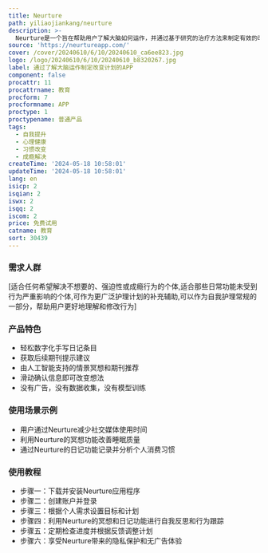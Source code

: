 ```yaml
---
title: Neurture
path: yiliaojiankang/neurture
description: >-
  Neurture是一个旨在帮助用户了解大脑如何运作，并通过基于研究的治疗方法来制定有效的改变计划的应用程序。它通过数字化手写日记条目、获取后续期刊提示建议、由人工智能支持的情景冥想和期刊推荐等功能，帮助用户打破习惯或解决成瘾行为，实现重要的其他目标。Neurture强调隐私和信任，不收集用户数据，不投放广告，不训练模型，旨在为用户提供一个安全、无负担的自我提升环境。
source: 'https://neurtureapp.com/'
cover: /cover/20240610/6/10/20240610_ca6ee823.jpg
logo: /logo/20240610/6/10/20240610_b8320267.jpg
label: 通过了解大脑运作制定改变计划的APP
component: false
procattr: 11
procattrname: 教育
procform: 7
procformname: APP
proctype: 1
proctypename: 普通产品
tags:
  - 自我提升
  - 心理健康
  - 习惯改变
  - 成瘾解决
createTime: '2024-05-18 10:58:01'
updateTime: '2024-05-18 10:58:01'
lang: en
isicp: 2
isqian: 2
iswx: 2
isqq: 2
iscom: 2
price: 免费试用
catname: 教育
sort: 30439
---
```




### 需求人群
[适合任何希望解决不想要的、强迫性或成瘾行为的个体,适合那些日常功能未受到行为严重影响的个体,可作为更广泛护理计划的补充辅助,可以作为自我护理常规的一部分，帮助用户更好地理解和修改行为]

### 产品特色
* 轻松数字化手写日记条目
* 获取后续期刊提示建议
* 由人工智能支持的情景冥想和期刊推荐
* 滑动确认信息即可改变想法
* 没有广告，没有数据收集，没有模型训练

### 使用场景示例
* 用户通过Neurture减少社交媒体使用时间
* 利用Neurture的冥想功能改善睡眠质量
* 通过Neurture的日记功能记录并分析个人消费习惯

### 使用教程
* 步骤一：下载并安装Neurture应用程序
* 步骤二：创建账户并登录
* 步骤三：根据个人需求设置目标和计划
* 步骤四：利用Neurture的冥想和日记功能进行自我反思和行为跟踪
* 步骤五：定期检查进度并根据反馈调整计划
* 步骤六：享受Neurture带来的隐私保护和无广告体验

  
